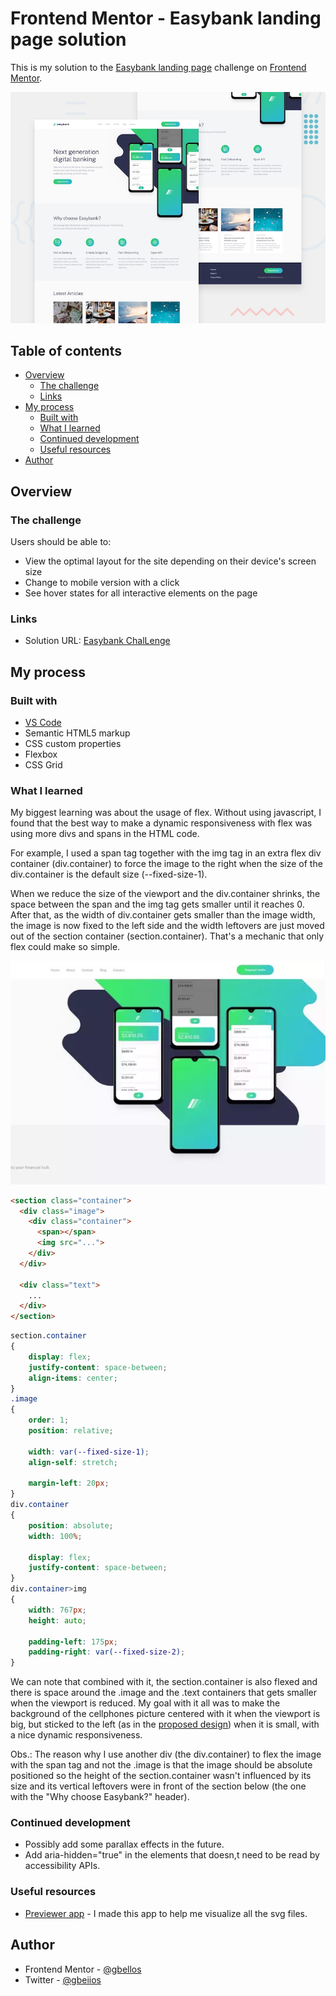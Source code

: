 # Frontend Mentor - Easybank landing page solution

This is my solution to the [Easybank landing page](https://www.frontendmentor.io/challenges/easybank-landing-page-WaUhkoDN) challenge on [Frontend Mentor](https://www.frontendmentor.io/).

![Design preview for the Easybank landing page coding challenge](./design/desktop-preview.jpg)

## Table of contents

- [Overview](#overview)
  - [The challenge](#the-challenge)
  <!-- - [Screenshot](#screenshot) -->
  - [Links](#links)
- [My process](#my-process)
  - [Built with](#built-with)
  - [What I learned](#what-i-learned)
  - [Continued development](#continued-development)
  - [Useful resources](#useful-resources)
- [Author](#author)
<!-- - [Acknowledgments](#acknowledgments) -->

## Overview

### The challenge

Users should be able to:

- View the optimal layout for the site depending on their device's screen size
- Change to mobile version with a click
- See hover states for all interactive elements on the page

<!-- ### Screenshot

![](./screenshot.jpg)

Add a screenshot of your solution. The easiest way to do this is to use Firefox to view your project, right-click the page and select "Take a Screenshot". You can choose either a full-height screenshot or a cropped one based on how long the page is. If it's very long, it might be best to crop it.

Alternatively, you can use a tool like [FireShot](https://getfireshot.com/) to take the screenshot. FireShot has a free option, so you don't need to purchase it. 

Then crop/optimize/edit your image however you like, add it to your project, and update the file path in the image above.
-->
### Links

- Solution URL: [Easybank ChalLenge](https://gbellos.github.io/easybank-challenge/)
 
## My process

### Built with

- [VS Code](https://code.visualstudio.com/)
- Semantic HTML5 markup
- CSS custom properties
- Flexbox
- CSS Grid
<!-- - Mobile-first workflow
- [React](https://reactjs.org/) - JS library
- [Next.js](https://nextjs.org/) - React framework
- [Styled Components](https://styled-components.com/) - For styles -->

### What I learned

My biggest learning was about the usage of flex. Without using javascript, I found that the best way to make a dynamic responsiveness with flex was using more divs and spans in the HTML code.

For example, I used a span tag together with the img tag in an extra flex div container (div.container) to force the image to the right when the size of the div.container is the default size (--fixed-size-1).

When we reduce the size of the viewport and the div.container shrinks, the space between the span and the img tag gets smaller until it reaches 0. After that, as the width of div.container gets smaller than the image width, the image is now fixed to the left side and the width leftovers are just moved out of the section container (section.container). That's a mechanic that only flex could make so simple.

![Example picture](previewer/images/example.webp)

```html
<section class="container">
  <div class="image">
    <div class="container">
      <span></span>
      <img src="...">
    </div>
  </div>

  <div class="text">
    ...
  </div>
</section>
```
```css
section.container
{
    display: flex;
    justify-content: space-between;
    align-items: center;
}
.image
{
    order: 1;
    position: relative;

    width: var(--fixed-size-1);
    align-self: stretch;
    
    margin-left: 20px;
}
div.container
{
    position: absolute;
    width: 100%;

    display: flex;
    justify-content: space-between;
}
div.container>img
{
    width: 767px;
    height: auto;
    
    padding-left: 175px;
    padding-right: var(--fixed-size-2);
}
```

We can note that combined with it, the section.container is also flexed and there is space around the .image and the .text containers that gets smaller when the viewport is reduced. My goal with it all was to make the background of the cellphones picture centered with it when the viewport is big, but sticked to the left (as in the [proposed design](design/desktop-design.jpg)) when it is small, with a nice dynamic responsiveness.

Obs.: The reason why I use another div (the div.container) to flex the image with the span tag and not the .image is that the image should be absolute positioned so the height of the section.container wasn't influenced by its size and its vertical leftovers were in front of the section below (the one with the "Why choose Easybank?" header).

### Continued development
<!-- ### Next steps -->

- Possibly add some parallax effects in the future.
- Add aria-hidden="true" in the elements that doesn,t need to be read by accessibility APIs.

### Useful resources

- [Previewer app](previewer/previewer.html) - I made this app to help me visualize all the svg files.

## Author

<!-- - Website - [Add your name here](https://www.your-site.com) -->
- Frontend Mentor - [@gbellos](https://www.frontendmentor.io/profile/GBelloS)
- Twitter - [@gbeiios](https://www.twitter.com/GBeIIoS)

<!-- ## Acknowledgments

This is where you can give a hat tip to anyone who helped you out on this project. Perhaps you worked in a team or got some inspiration from someone else's solution. This is the perfect place to give them some credit.
 -->
